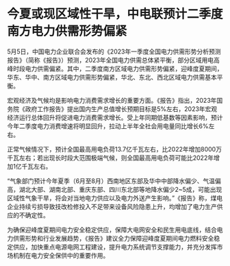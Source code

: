# 今夏或现区域性干旱，中电联预计二季度南方电力供需形势偏紧

5月5日，中国电力企业联合会发布的《2023年一季度全国电力供需形势分析预测报告》（简称《报告》）预测，2023年全国电力供需总体紧平衡，部分区域用电高峰时段电力供需偏紧。其中，二季度南方区域电力供需形势偏紧，迎峰度夏期间，华东、华中、南方区域电力供需形势偏紧，华北、东北、西北区域电力供需基本平衡。

宏观经济及气候均是影响电力消费需求增长的重要方面。《报告》指出，2023年国务院《政府工作报告》提出国内生产总值增长预期目标是5%左右，2023年宏观经济运行总体回升将促进电力消费需求增长。受上年同期低基数等因素影响，预计今年二季度电力消费增速将明显回升，拉动上半年全社会用电量同比增长6%左右。

正常气候情况下，预计全国最高用电负荷13.7亿千瓦左右，比2022年增加8000万千瓦左右；若出现长时段大范围极端气候，则全国最高用电负荷可能比2022年增加1亿千瓦左右。

“气象部门预计今年夏季（6月至8月）西南地区东部及华中中部降水偏少、气温偏高，湖北大部、湖南北部、重庆东部、四川东北部等地降水偏少2~5成，可能出现区域性气象干旱，将会对当地电力供应以及电力外送产生影响。”《报告》称，煤电企业持续亏损导致技改检修投入不足带来设备风险隐患上升，均增加了电力生产供应的不确定性。

为确保迎峰度夏期间电力安全稳定供应，保障大电网安全和民生用电底线，结合电力供需形势和行业发展趋势，《报告》建议全力保障迎峰度夏期间电力燃料安全稳定供应，加快重点电源电网工程建设，提升电力系统调节支撑能力，并充分发挥市场机制在电力安全保供中的重要作用。

